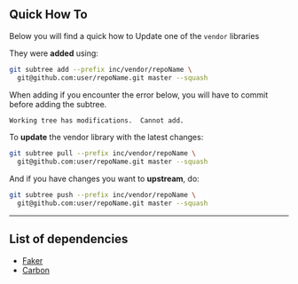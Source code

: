 ## Quick How To
Below you will find a quick how to Update one of the `vendor` libraries

They were **added** using:

```bash
git subtree add --prefix inc/vendor/repoName \
  git@github.com:user/repoName.git master --squash
```

When adding if you encounter the error below, you will have to commit before adding the subtree.

```bash
Working tree has modifications.  Cannot add.
```

To **update** the vendor library with the latest changes:

```bash
git subtree pull --prefix inc/vendor/repoName \
  git@github.com:user/repoName.git master --squash
```

And if you have changes you want to **upstream**, do:

```bash
git subtree push --prefix inc/vendor/repoName \
  git@github.com:user/repoName.git master --squash
```

- - -

## List of dependencies
* [Faker](https://github.com/fzaninotto/Faker)
* [Carbon](https://github.com/briannesbitt/Carbon)
